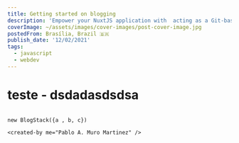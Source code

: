 ```yaml
---
title: Getting started on blogging
description: 'Empower your NuxtJS application with  acting as a Git-based Headless CMS.'
coverImage: ~/assets/images/cover-images/post-cover-image.jpg
postedFrom: Brasília, Brazil 🇧🇷
publish_date: '12/02/2021'
tags:
  - javascript
  - webdev
---
```


# teste - dsdadasdsdsa

```js{}[hello-world.c]

new BlogStack({a , b, c})
```

```html{}[hello-world.c]
<created-by me="Pablo A. Muro Martinez" />
```
